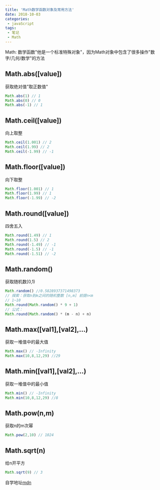 ```yaml
---
title: 'Math数学函数对象及常用方法'
date: 2018-10-03
categories:
 - javaScript
tags:
 - 笔记
 - Math
---
```

Math: 数学函数"他是一个标准特殊对象"，因为Math对象中包含了很多操作"数字/几何/数学"的方法
## Math.abs([value])
获取绝对值"取正数值"
```js
Math.abs(1) // 1
Math.abs(0) // 0
Math.abs(-1) // 1
```
## Math.ceil([value])
向上取整
```js
Math.ceil(1.001) // 2
Math.ceil(1.99) // 2
Math.ceil(-1.99) // -1
```
## Math.floor([value])
向下取整
```js
Math.floor(1.001) // 1
Math.floor(1.99) // 1
Math.floor(-1.99) // -2
```
## Math.round([value])
四舍五入
```js
Math.round(1.49) // 1
Math.round(1.5) // 2
Math.round(-1.49) // -1
Math.round(-1.5) // -1
Math.round(-1.51) // -2
```
## Math.random()
获取随机数[0,1)
```js
Math.random() //0.5828937371498373
// 探索：获取n到m之间的随机整数 [n,m] 前提n<m
// 1~10
Math.round(Math.random() * 9 + 1)
// 公式：
Math.round(Math.random() * (m - n) + n)
```
## Math.max([val1],[val2],...)
获取一堆值中的最大值
```js
Math.max() // -Infinity
Math.max(10,8,12,29) //29
```
## Math.min([val1],[val2],...)
获取一堆值中的最小值
```js
Math.min() // -Infinity
Math.min(10,8,12,29) //8
```
## Math.pow(n,m)
获取n的m次幂
```js
Math.pow(2,10) // 1024
```
## Math.sqrt(n)
给n开平方
```js
Math.sqrt(9) // 3
```

自学地址[mdn](https://developer.mozilla.org/zh-CN/docs/Web/JavaScript/Reference/Global_Objects/Math)